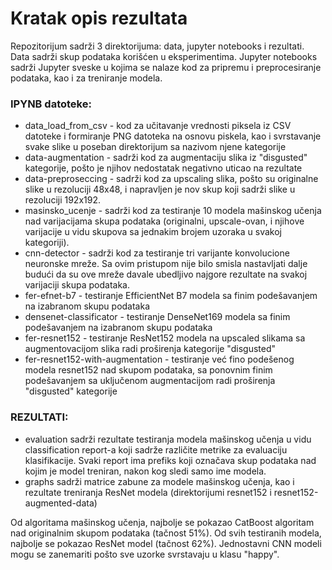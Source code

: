 # Kratak opis rezultata

Repozitorijum sadrži 3 direktorijuma: data, jupyter notebooks i rezultati.
Data sadrži skup podataka korišćen u eksperimentima.
Jupyter notebooks sadrži Jupyter sveske u kojima se nalaze kod za pripremu i preprocesiranje podataka, kao i za treniranje modela.

### IPYNB datoteke:
  - data_load_from_csv - kod za učitavanje vrednosti piksela iz CSV datoteke i formiranje PNG datoteka na osnovu piskela, kao i svrstavanje svake slike u poseban direktorijum sa nazivom njene kategorije
  - data-augmentation - sadrži kod za augmentaciju slika iz "disgusted" kategorije, pošto je njihov nedostatak negativno uticao na rezultate
  - data-preproseccing - sadrži kod za upscaling slika, pošto su originalne slike u rezoluciji 48x48, i napravljen je nov skup koji sadrži slike u rezoluciji 192x192.
  - masinsko_ucenje - sadrži kod za testiranje 10 modela mašinskog učenja nad varijacijama skupa podataka (originalni, upscale-ovan, i njihove varijacije u vidu skupova sa jednakim brojem uzoraka u svakoj kategoriji).
  - cnn-detector - sadrži kod za testiranje tri varijante konvolucione neuronske mreže. Sa ovim pristupom nije bilo smisla nastavljati dalje budući da su ove mreže davale ubedljivo najgore rezultate na svakoj varijaciji skupa podataka.
  - fer-efnet-b7 - testiranje EfficientNet B7 modela sa finim podešavanjem na izabranom skupu podataka
  - densenet-classificator - testiranje DenseNet169 modela sa finim podešavanjem na izabranom skupu podataka
  - fer-resnet152 - testiranje ResNet152 modela na upscaled slikama sa augmentovacijom slika radi proširenja kategorije "disgusted"
  - fer-resnet152-with-augmentation - testiranje već fino podešenog modela resnet152 nad skupom podataka, sa ponovnim finim podešavanjem sa uključenom augmentacijom radi proširenja "disgusted" kategorije
  
  
### REZULTATI:
  - evaluation sadrži rezultate testiranja modela mašinskog učenja u vidu classification report-a koji sadrže različite metrike za evaluaciju klasifikacije. Svaki report ima prefiks koji označava skup podataka nad kojim je model treniran, nakon kog sledi samo ime modela.
  - graphs sadrži matrice zabune za modele mašinskog učenja, kao i rezultate treniranja ResNet modela (direktorijumi resnet152 i resnet152-augmented-data)
  
  
Od algoritama mašinskog učenja, najbolje se pokazao CatBoost algoritam nad originalnim skupom podataka (tačnost 51%). Od svih testiranih modela, najbolje se pokazao ResNet model (tačnost 62%). Jednostavni CNN modeli mogu se zanemariti pošto sve uzorke svrstavaju u klasu "happy".
